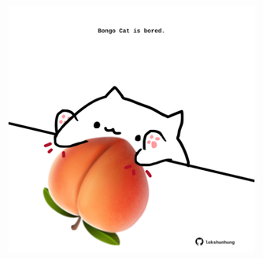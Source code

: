 <!-- built at 27/08/2023, 10:00:46 UTC -->
<p align="center">
  <img width="500" height="500" src="./ReadmeImage.svg">
</p>
